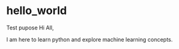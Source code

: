 # hello_world
Test pupose
Hi All,

I am here to learn python and explore machine learning concepts.
